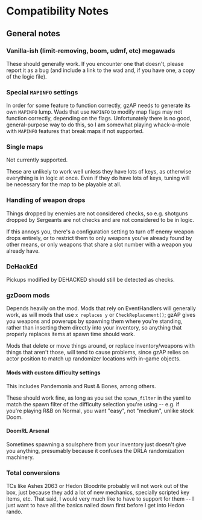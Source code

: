 # Compatibility Notes

## General notes

### Vanilla-ish (limit-removing, boom, udmf, etc) megawads

These should generally work. If you encounter one that doesn't, please report it
as a bug (and include a link to the wad and, if you have one, a copy of the logic
file).

### Special `MAPINFO` settings

In order for some feature to function correctly, gzAP needs to generate its own
`MAPINFO` lump. Wads that use `MAPINFO` to modify map flags may not function
correctly, depending on the flags. Unfortunately there is no good, general-purpose
way to do this, so I am somewhat playing whack-a-mole with `MAPINFO` features that
break maps if not supported.

### Single maps

Not currently supported.

These are unlikely to work well unless they have lots of keys, as otherwise
everything is in logic at once. Even if they do have lots of keys, tuning will
be necessary for the map to be playable at all.

### Handling of weapon drops

Things dropped by enemies are not considered checks, so e.g. shotguns dropped
by Sergeants are not checks and are not considered to be in logic.

If this annoys you, there's a configuration setting to turn off enemy weapon drops
entirely, or to restrict them to only weapons you've already found by other means,
or only weapons that share a slot number with a weapon you already have.

### DeHackEd

Pickups modified by DEHACKED should still be detected as checks.

### gzDoom mods

Depends heavily on the mod. Mods that rely on EventHandlers will generally
work, as will mods that use `x replaces y` or `CheckReplacement()`; gzAP gives
you weapons and powerups by spawning them where you're standing, rather than
inserting them directly into your inventory, so anything that properly replaces
items at spawn time should work.

Mods that delete or move things around, or replace inventory/weapons with things
that aren't those, will tend to cause problems, since gzAP relies on actor position
to match up randomizer locations with in-game objects.

#### Mods with custom difficulty settings

This includes Pandemonia and Rust & Bones, among others.

These should work fine, as long as you set the `spawn_filter` in the yaml to match
the spawn filter of the difficulty selection you're using -- e.g. if you're playing
R&B on Normal, you want "easy", not "medium", unlike stock Doom.

#### DoomRL Arsenal

Sometimes spawning a soulsphere from your inventory just doesn't give you anything,
presumably because it confuses the DRLA randomization machinery.

### Total conversions

TCs like Ashes 2063 or Hedon Bloodrite probably will not work out of the box,
just because they add a lot of new mechanics, specially scripted key items, etc.
That said, I would very much like to have to support for them -- I just want to
have all the basics nailed down first before I get into Hedon rando.
